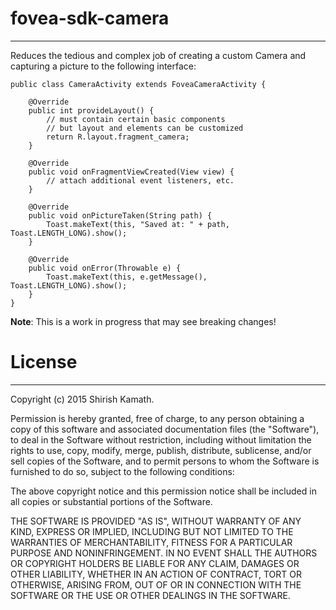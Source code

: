 # fovea-sdk-camera
-----------------------

Reduces the tedious and complex job of creating a custom Camera and capturing a picture to the following interface:

```
public class CameraActivity extends FoveaCameraActivity {

    @Override
    public int provideLayout() {
        // must contain certain basic components
        // but layout and elements can be customized
        return R.layout.fragment_camera;
    }
    
    @Override
    public void onFragmentViewCreated(View view) {
        // attach additional event listeners, etc.
    }
    
    @Override
    public void onPictureTaken(String path) {
        Toast.makeText(this, "Saved at: " + path, Toast.LENGTH_LONG).show();
    }

    @Override
    public void onError(Throwable e) {
        Toast.makeText(this, e.getMessage(), Toast.LENGTH_LONG).show();
    }
}
```

**Note**: This is a work in progress that may see breaking changes!



# License
-----------
Copyright (c) 2015 Shirish Kamath.

Permission is hereby granted, free of charge, to any person obtaining a copy
of this software and associated documentation files (the "Software"), to deal
in the Software without restriction, including without limitation the rights
to use, copy, modify, merge, publish, distribute, sublicense, and/or sell
copies of the Software, and to permit persons to whom the Software is
furnished to do so, subject to the following conditions:

The above copyright notice and this permission notice shall be included in
all copies or substantial portions of the Software.

THE SOFTWARE IS PROVIDED "AS IS", WITHOUT WARRANTY OF ANY KIND, EXPRESS OR
IMPLIED, INCLUDING BUT NOT LIMITED TO THE WARRANTIES OF MERCHANTABILITY,
FITNESS FOR A PARTICULAR PURPOSE AND NONINFRINGEMENT. IN NO EVENT SHALL THE
AUTHORS OR COPYRIGHT HOLDERS BE LIABLE FOR ANY CLAIM, DAMAGES OR OTHER
LIABILITY, WHETHER IN AN ACTION OF CONTRACT, TORT OR OTHERWISE, ARISING FROM,
OUT OF OR IN CONNECTION WITH THE SOFTWARE OR THE USE OR OTHER DEALINGS IN
THE SOFTWARE.
